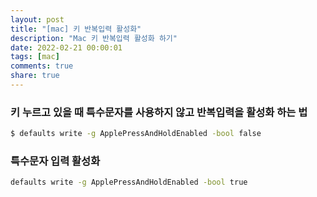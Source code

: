 ```yaml
---
layout: post
title: "[mac] 키 반복입력 활성화"
description: "Mac 키 반복입력 활성화 하기"
date: 2022-02-21 00:00:01
tags: [mac]
comments: true
share: true
---
```


### 키 누르고 있을 때 특수문자를 사용하지 않고 반복입력을 활성화 하는 법

```bash
$ defaults write -g ApplePressAndHoldEnabled -bool false
```

### 특수문자 입력 활성화

```bash
defaults write -g ApplePressAndHoldEnabled -bool true
```